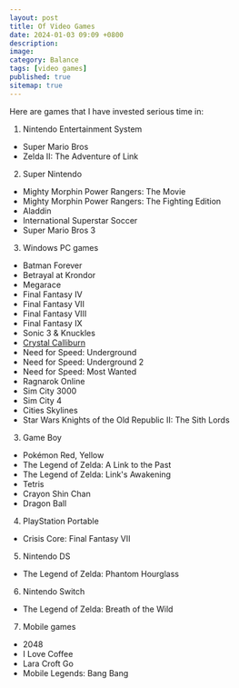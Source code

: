 ```yaml
---
layout: post
title: Of Video Games
date: 2024-01-03 09:09 +0800
description:
image:
category: Balance
tags: [video games]
published: true
sitemap: true
---
```


Here are games that I have invested serious time in:

1. Nintendo Entertainment System
  - Super Mario Bros
  - Zelda II: The Adventure of Link
2. Super Nintendo
  - Mighty Morphin Power Rangers: The Movie
  - Mighty Morphin Power Rangers: The Fighting Edition
  - Aladdin
  - International Superstar Soccer
  - Super Mario Bros 3
3. Windows PC games
  - Batman Forever
  - Betrayal at Krondor
  - Megarace
  - Final Fantasy IV
  - Final Fantasy VII
  - Final Fantasy VIII
  - Final Fantasy IX
  - Sonic 3 & Knuckles
  - [Crystal Calliburn](https://en.wikipedia.org/wiki/Crystal_Caliburn)
  - Need for Speed: Underground
  - Need for Speed: Underground 2
  - Need for Speed: Most Wanted
  - Ragnarok Online
  - Sim City 3000
  - Sim City 4
  - Cities Skylines
  - Star Wars Knights of the Old Republic II: The Sith Lords
3. Game Boy
  - Pokémon Red, Yellow
  - The Legend of Zelda: A Link to the Past
  - The Legend of Zelda: Link's Awakening
  - Tetris
  - Crayon Shin Chan
  - Dragon Ball
4. PlayStation Portable
  - Crisis Core: Final Fantasy VII
5. Nintendo DS
  - The Legend of Zelda: Phantom Hourglass
6. Nintendo Switch
  - The Legend of Zelda: Breath of the Wild
7. Mobile games
  - 2048
  - I Love Coffee
  - Lara Croft Go
  - Mobile Legends: Bang Bang
